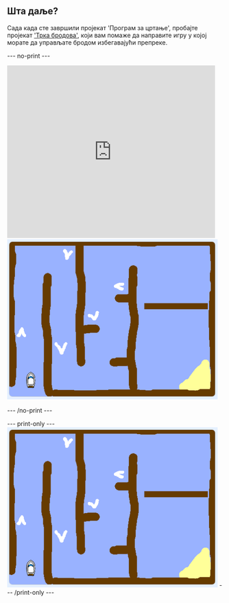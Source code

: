 ## Шта даље?

Сада када сте завршили пројекат 'Програм за цртање', пробајте пројекат ['Трка бродова'](https://projects.raspberrypi.org/en/projects/boat-race?utm_source=pathway&utm_medium=whatnext&utm_campaign=projects), који вам помаже да направите игру у којој морате да управљате бродом избегавајући препреке.

\--- no-print \---

<div class="scratch-preview">
  <iframe allowtransparency="true" width="485" height="402" src="https://scratch.mit.edu/projects/embed/276662533/?autostart=false" frameborder="0" scrolling="no"></iframe>
  <img src="images/boat_race_demo.png">
</div>

\--- /no-print \---

\--- print-only \--- ![boat race demo](images/boat_race_demo.png) \--- /print-only \---